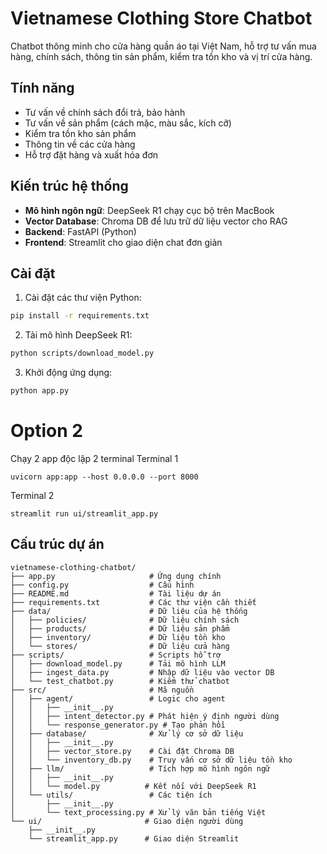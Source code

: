 # Vietnamese Clothing Store Chatbot

Chatbot thông minh cho cửa hàng quần áo tại Việt Nam, hỗ trợ tư vấn mua hàng, chính sách, thông tin sản phẩm, kiểm tra tồn kho và vị trí cửa hàng.

## Tính năng

- Tư vấn về chính sách đổi trả, bảo hành
- Tư vấn về sản phẩm (cách mặc, màu sắc, kích cỡ)
- Kiểm tra tồn kho sản phẩm
- Thông tin về các cửa hàng
- Hỗ trợ đặt hàng và xuất hóa đơn

## Kiến trúc hệ thống

- **Mô hình ngôn ngữ**: DeepSeek R1 chạy cục bộ trên MacBook
- **Vector Database**: Chroma DB để lưu trữ dữ liệu vector cho RAG
- **Backend**: FastAPI (Python)
- **Frontend**: Streamlit cho giao diện chat đơn giản

## Cài đặt

1. Cài đặt các thư viện Python:

```bash
pip install -r requirements.txt
```

2. Tải mô hình DeepSeek R1:

```bash
python scripts/download_model.py
```

3. Khởi động ứng dụng:

```bash
python app.py
```


# Option 2
Chạy 2 app độc lập 2 terminal
Terminal 1
```
uvicorn app:app --host 0.0.0.0 --port 8000
```

Terminal 2
```
streamlit run ui/streamlit_app.py
```

## Cấu trúc dự án

```
vietnamese-clothing-chatbot/
├── app.py                     # Ứng dụng chính
├── config.py                  # Cấu hình
├── README.md                  # Tài liệu dự án
├── requirements.txt           # Các thư viện cần thiết
├── data/                      # Dữ liệu của hệ thống
│   ├── policies/              # Dữ liệu chính sách
│   ├── products/              # Dữ liệu sản phẩm
│   ├── inventory/             # Dữ liệu tồn kho
│   └── stores/                # Dữ liệu cửa hàng
├── scripts/                   # Scripts hỗ trợ
│   ├── download_model.py      # Tải mô hình LLM
│   ├── ingest_data.py         # Nhập dữ liệu vào vector DB
│   └── test_chatbot.py        # Kiểm thử chatbot
├── src/                       # Mã nguồn
│   ├── agent/                 # Logic cho agent
│   │   ├── __init__.py
│   │   ├── intent_detector.py # Phát hiện ý định người dùng
│   │   └── response_generator.py # Tạo phản hồi
│   ├── database/              # Xử lý cơ sở dữ liệu
│   │   ├── __init__.py
│   │   ├── vector_store.py    # Cài đặt Chroma DB
│   │   └── inventory_db.py    # Truy vấn cơ sở dữ liệu tồn kho
│   ├── llm/                   # Tích hợp mô hình ngôn ngữ
│   │   ├── __init__.py
│   │   └── model.py          # Kết nối với DeepSeek R1
│   └── utils/                 # Các tiện ích
│       ├── __init__.py
│       └── text_processing.py # Xử lý văn bản tiếng Việt
└── ui/                       # Giao diện người dùng
    ├── __init__.py
    └── streamlit_app.py      # Giao diện Streamlit
``` 